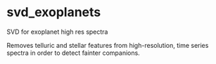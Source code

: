 # svd_exoplanets
SVD for exoplanet high res spectra

Removes telluric and stellar features from high-resolution, time series spectra in order to detect fainter companions.
